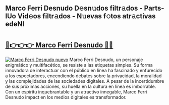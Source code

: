 ## Marco Ferri Desnudo D𝚎sn𝚞dos filtr𝚊dos - Parts-lUo Vid𝚎os filtr𝚊dos - N𝚞evas f𝚘tos atr𝚊ctivas edeNl

# <h2><a href="http://mb4dtrg.tromn.icu/?c=Marco+Ferri+Desnudo">🔗👉👉👉 Marco Ferri Desnudo 🔗🔗</a></h2>

[![Marco Ferri Desnudo nuevo](https://i.imgur.com/pEAQMta.gif)](http://mb4dtrg.tromn.icu/?c=Marco+Ferri+Desnudo)
Marco Ferri Desnudo, un personaje enigmático y multifacético, se resiste a las etiquetas simples. Su forma innovadora de interactuar con el público en línea ha fascinado y enfurecido a los espectadores, encendiendo debates sobre la privacidad, la moralidad y las complejidades de las sociedades digitales. A pesar de la incertidumbre de sus próximas acciones, su huella en la cultura en línea es imborrable. Con un espíritu inquebrantable y un atractivo innegable, Marco Ferri Desnudo impact en los medios digitales es transformador.

